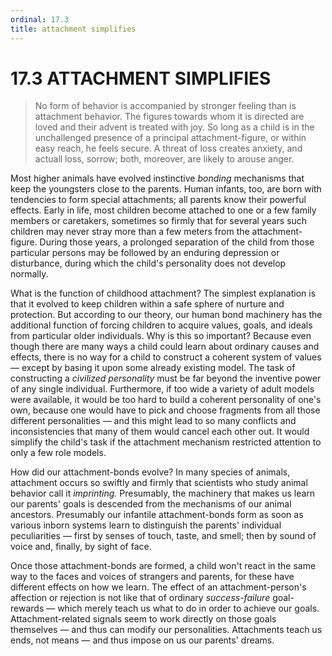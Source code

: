 ```yaml
---
ordinal: 17.3
title: attachment simplifies
---
```


# 17.3 ATTACHMENT SIMPLIFIES 

<blockquote> No form of behavior is accompanied by stronger feeling than is attachment behavior. The figures towards whom it is directed are loved and their advent is treated with joy. So long as a child is in the unchallenged presence of a principal attachment-figure, or within easy reach, he feels secure. A threat of loss creates anxiety, and actuall loss, sorrow; both, moreover, are likely to arouse anger. </blockquote>
<p>Most higher animals have evolved instinctive <em>bonding</em> mechanisms that keep the youngsters close to the parents. Human infants, too, are born with tendencies to form special attachments; all parents know their powerful effects. Early in life, most children become attached to one or a few family members or caretakers, sometimes so firmly that for several years such children may never stray more than a few meters from the attachment-figure. During those years, a prolonged separation of the child from those particular persons may be followed by an enduring depression or disturbance, during which the child's personality does not develop normally.</p>
<p>What is the function of childhood attachment? The simplest explanation is that it evolved to keep children within a safe sphere of nurture and protection. But according to our theory, our human bond machinery has the additional function of forcing children to acquire values, goals, and ideals from particular older individuals. Why is this so important? Because even though there are many ways a child could learn about ordinary causes and effects, there is no way for a child to construct a coherent system of values &mdash; except by basing it upon some already existing model. The task of constructing a <em>civilized personality</em> must be far beyond the inventive power of any single individual. Furthermore, if too wide a variety of adult models were available, it would be too hard to build a coherent personality of one's own, because one would have to pick and choose fragments from all those different personalities &mdash; and this might lead to so many conflicts and inconsistencies that many of them would cancel each other out. It would simplify the child's task if the attachment mechanism restricted attention to only a few role models.</p>
<p>How did our attachment-bonds evolve? In many species of animals, attachment occurs so swiftly and firmly that scientists who study animal behavior call it <em>imprinting.</em> Presumably, the machinery that makes us learn our parents' goals is descended from the mechanisms of our animal ancestors. Presumably our infantile attachment-bonds form as soon as various inborn systems learn to distinguish the parents' individual peculiarities &mdash; first by senses of touch, taste, and smell; then by sound of voice and, finally, by sight of face.</p>
<p>Once those attachment-bonds are formed, a child won't react in the same way to the faces and voices of strangers and parents, for these have different effects on how we learn. The effect of an attachment-person's affection or rejection is not like that of ordinary <em>success-failure</em> goal-rewards &mdash; which merely teach us what to do in order to achieve our goals. Attachment-related signals seem to work directly on those goals themselves &mdash; and thus can modify our personalities. Attachments teach us ends, not means &mdash; and thus impose on us our parents' dreams.</p>